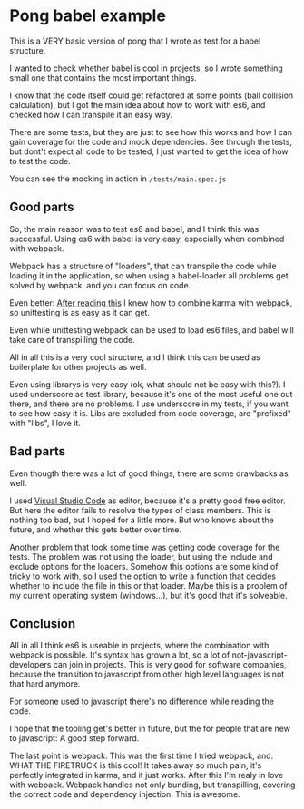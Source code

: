 # Pong babel example #

This is a VERY basic version of pong that I wrote as test for a babel structure.

I wanted to check whether babel is cool in projects, so I wrote something small one that contains the most
important things.

I know that the code itself could get refactored at some points (ball collision calculation), but I got the
main idea about how to work with es6, and checked how I can transpile it an easy way.

There are some tests, but they are just to see how this works and how I can gain coverage for the code and
mock dependencies. See through the tests, but dont't expect all code to be tested, I just wanted to get the
idea of how to test the code.

You can see the mocking in action in `/tests/main.spec.js`

## Good parts ##

So, the main reason was to test es6 and babel, and I think this was successful. Using es6 with babel is very
easy, especially when combined with webpack.

Webpack has a structure of "loaders", that can transpile the code while loading it in the application, so
when using a babel-loader all problems get solved by webpack. and you can focus on code.

Even better: [After reading this](https://www.codementor.io/reactjs/tutorial/test-reactjs-components-karma-webpack)
I knew how to combine karma with webpack, so unittesting is as easy as it can get.

Even while unittesting webpack can be used to load es6 files, and babel will take care of transpilling
the code.

All in all this is a very cool structure, and I think this can be used as boilerplate for other projects
as well.

Even using librarys is very easy (ok, what should not be easy with this?). I used underscore as test library,
because it's one of the most useful one out there, and there are no problems. I use underscore in my tests,
if you want to see how easy it is. Libs are excluded from code coverage, are "prefixed" with "libs", I love
it.

## Bad parts ##

Even thougth there was a lot of good things, there are some drawbacks as well.

I used [Visual Studio Code](https://code.visualstudio.com/) as editor, because it's a pretty good
free editor. But here the editor fails to resolve the types of class members. This is nothing too
bad, but I hoped for a little more. But who knows about the future, and whether this gets better over
time.

Another problem that took some time was getting code coverage for the tests. The problem was not
using the loader, but using the include and exclude options for the loaders. Somehow this options
are some kind of tricky to work with, so I used the option to write a function that decides whether
to include the file in this or that loader. Maybe this is a problem of my current operating system
(windows...), but it's good that it's solveable.

## Conclusion ##

All in all I think es6 is useable in projects, where the combination with webpack is possible.
It's syntax has grown a lot, so a lot of not-javascript-developers can join in projects. This
is very good for software companies, because the transition to javascript from other high level
languages is not that hard anymore.

For someone used to javascript there's no difference while reading the code.

I hope that the tooling get's better in future, but the for people that are new to javascript: A
good step forward.

The last point is webpack: This was the first time I tried webpack, and: WHAT THE FIRETRUCK is this
cool! It takes away so much pain, it's perfectly integrated in karma, and it just works. After this
I'm realy in love with webpack. Webpack handles not only bunding, but transpilling, covering the
correct code and dependency injection. This is awesome.
